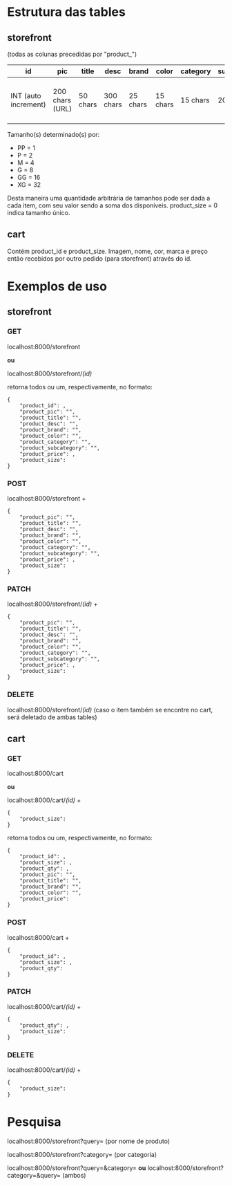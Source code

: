 # Estrutura das tables

## storefront

(todas as colunas precedidas por "product_")

| id | pic | title | desc | brand | color | category | subcategory | price | size |
|----|-----|-------|------|-------|-------|----------|-------------|-------|------|
|INT (auto increment)|200 chars (URL)|50 chars|300 chars|25 chars|15 chars|15 chars|20 chars|INT (p/ div. por 100)|INT (entre 0~63)|

Tamanho(s) determinado(s) por:

- PP = 1
- P = 2
- M = 4
- G = 8
- GG = 16
- XG = 32

Desta maneira uma quantidade arbitrária de tamanhos pode ser dada a cada item, com seu valor sendo a soma dos disponíveis.
product_size = 0 indica tamanho único.

## cart

Contém product_id e product_size. Imagem, nome, cor, marca e preço então recebidos por outro pedido (para storefront) através do id.

# Exemplos de uso

## storefront

### GET

localhost:8000/storefront

**ou**

localhost:8000/storefront/*(id)*

retorna todos ou um, respectivamente, no formato:
```
{
	"product_id": ,
	"product_pic": "",
 	"product_title": "",
 	"product_desc": "",
 	"product_brand": "",
 	"product_color": "",
 	"product_category": "",
 	"product_subcategory": "",
	"product_price": ,
	"product_size": 
}
```

### POST

localhost:8000/storefront
+
```
{
	"product_pic": "",
 	"product_title": "",
 	"product_desc": "",
 	"product_brand": "",
 	"product_color": "",
 	"product_category": "",
 	"product_subcategory": "",
	"product_price": ,
	"product_size": 
}
```

### PATCH

localhost:8000/storefront/*(id)*
+
```
{
	"product_pic": "",
	"product_title": "",
	"product_desc": "",
	"product_brand": "",
	"product_color": "",
	"product_category": "",
	"product_subcategory": "",
	"product_price": ,
	"product_size": 
}
```

### DELETE

localhost:8000/storefront/*(id)* (caso o item também se encontre no cart, será deletado de ambas tables)

## cart

### GET

localhost:8000/cart

**ou**

localhost:8000/cart/*(id)*
+
```
{
    "product_size": 
}
```

retorna todos ou um, respectivamente, no formato:
```
{
	"product_id": ,
	"product_size": ,
 	"product_qty": ,
 	"product_pic": "",
	"product_title": "",
 	"product_brand": "",
 	"product_color": "",
	"product_price": 
}
```

### POST

localhost:8000/cart
+
```
{
    "product_id": ,
    "product_size": ,
    "product_qty": 
}
```

### PATCH

localhost:8000/cart/*(id)*
+
```
{
    "product_qty": ,
    "product_size": 
}
```

### DELETE

localhost:8000/cart/*(id)*
+
```
{
    "product_size": 
}
```

# Pesquisa

localhost:8000/storefront?query= (por nome de produto)

localhost:8000/storefront?category= (por categoria)

localhost:8000/storefront?query=&category= **ou** localhost:8000/storefront?category=&query= (ambos)
